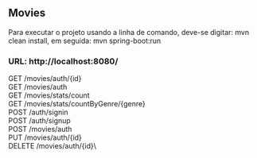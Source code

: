 
## Movies

Para executar o projeto usando a linha de comando, deve-se digitar: mvn clean install, em seguida: mvn spring-boot:run


### URL: http://localhost:8080/

GET /movies/auth/{id}\
GET /movies/auth\
GET /movies/stats/count\
GET /movies/stats/countByGenre/{genre}\
POST /auth/signin\
POST /auth/signup\
POST /movies/auth\
PUT /movies/auth/{id}\
DELETE /movies/auth/{id}\

